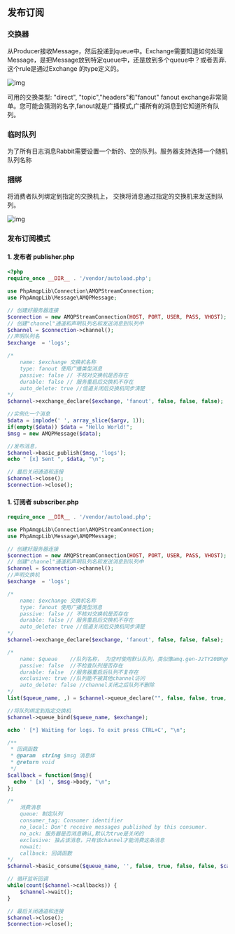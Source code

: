 ## 发布订阅

### 交换器

从Producer接收Message，然后投递到queue中。Exchange需要知道如何处理Message，是把Message放到特定queue中，还是放到多个queue中？或者丢弃.这个rule是通过Exchange 的type定义的。

![img](https://tanda517886160.github.io/resources/images/rabbitmq/5-1.png)

可用的交换类型: "direct", "topic","headers"和"fanout"
fanout exchange非常简单。您可能会猜测的名字,fanout就是广播模式,广播所有的消息到它知道所有队列。


### 临时队列

为了所有日志消息Rabbit需要设置一个新的、空的队列。服务器支持选择一个随机队列名称


### 捆绑

将消费者队列绑定到指定的交换机上， 交换将消息通过指定的交换机来发送到队列。

![img](https://tanda517886160.github.io/resources/images/rabbitmq/5-2.png) 


### 发布订阅模式

#### 1. 发布者 publisher.php

```php
<?php
require_once __DIR__ . '/vendor/autoload.php';

use PhpAmqpLib\Connection\AMQPStreamConnection;
use PhpAmqpLib\Message\AMQPMessage;

// 创建好服务器连接
$connection = new AMQPStreamConnection(HOST, PORT, USER, PASS, VHOST);
// 创建"channel"通道和声明队列名和发送消息到队列中
$channel = $connection->channel();
//声明队列名
$exchange  = 'logs';

/*
    name: $exchange 交换机名称
    type: fanout 使用广播类型消息
    passive: false // 不核对交换机是否存在
    durable: false // 服务重启后交换机不存在
    auto_delete: true //信道关闭后交换机同步清楚
*/
$channel->exchange_declare($exchange, 'fanout', false, false, false);

//实例化一个消息
$data = implode(' ', array_slice($argv, 1));
if(empty($data)) $data = "Hello World!";
$msg = new AMQPMessage($data);

//发布消息，
$channel->basic_publish($msg, 'logs');
echo " [x] Sent ", $data, "\n";

// 最后关闭通道和连接
$channel->close();
$connection->close();
```


#### 1. 订阅者 subscriber.php

```php
require_once __DIR__ . '/vendor/autoload.php';

use PhpAmqpLib\Connection\AMQPStreamConnection;
use PhpAmqpLib\Message\AMQPMessage;

// 创建好服务器连接
$connection = new AMQPStreamConnection(HOST, PORT, USER, PASS, VHOST);
// 创建"channel"通道和声明队列名和发送消息到队列中
$channel = $connection->channel();
//声明交换机
$exchange  = 'logs';

/*
    name: $exchange 交换机名称
    type: fanout 使用广播类型消息
    passive: false // 不核对交换机是否存在
    durable: false // 服务重启后交换机不存在
    auto_delete: true //信道关闭后交换机同步清楚
*/
$channel->exchange_declare($exchange, 'fanout', false, false, false);

/*
    name: $queue    //队列名称， 为空时使用默认队列，类似像amq.gen-JzTY20BRgKO-HjmUJj0wLg。
    passive: false  //不检查队列是否存在
    durable: false  //服务器重启后队列不复存在
    exclusive: true //队列能不被其他channel访问
    auto_delete: false //channel关闭之后队列不删除
*/
list($queue_name, ,) = $channel->queue_declare("", false, false, true, false);

//将队列绑定到指定交换机
$channel->queue_bind($queue_name, $exchange);

echo ' [*] Waiting for logs. To exit press CTRL+C', "\n";

/**
 * 回调函数
 * @param  string $msg 消息体
 * @return void
 */
$callback = function($msg){
  echo ' [x] ', $msg->body, "\n";
};

/*
    消费消息
    queue: 制定队列
    consumer_tag: Consumer identifier
    no_local: Don't receive messages published by this consumer.
    no_ack: 服务器是否消息确认,默认为true是关闭的
    exclusive: 独占该消息，只有该channel才能消费这条消息
    nowait:
    callback: 回调函数
*/
$channel->basic_consume($queue_name, '', false, true, false, false, $callback);

// 循环监听回调
while(count($channel->callbacks)) {
    $channel->wait();
}

// 最后关闭通道和连接
$channel->close();
$connection->close();
```
